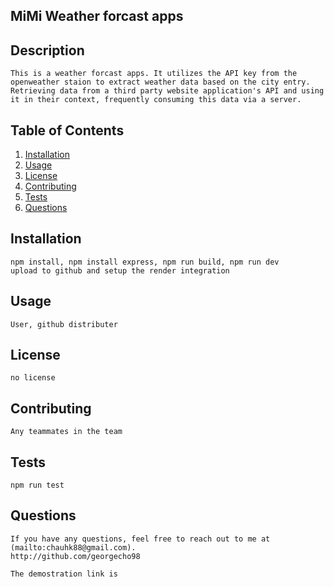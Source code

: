 ## MiMi Weather forcast apps 

## Description
    This is a weather forcast apps. It utilizes the API key from the openweather staion to extract weather data based on the city entry. Retrieving data from a third party website application's API and using it in their context, frequently consuming this data via a server.

    
## Table of Contents
1. [Installation](#installation)
2. [Usage](#usage)
3. [License](#license)
4. [Contributing](#contributing)
5. [Tests](#tests)
6. [Questions](#questions)


## Installation 
    
    npm install, npm install express, npm run build, npm run dev
    upload to github and setup the render integration

## Usage
    User, github distributer

## License
    no license

## Contributing
    Any teammates in the team

## Tests
    npm run test

## Questions
    
    If you have any questions, feel free to reach out to me at (mailto:chauhk88@gmail.com).
    http://github.com/georgecho98

    The demostration link is 
